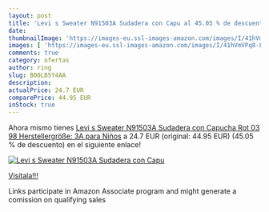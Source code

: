 ```yaml
---
layout: post
title: 'Levi s Sweater N91503A Sudadera con Capu al 45.05 % de descuento'
date: 
thumbnailImage: 'https://images-eu.ssl-images-amazon.com/images/I/41hVmVPq8-L._SL200_.jpg'
images: [ 'https://images-eu.ssl-images-amazon.com/images/I/41hVmVPq8-L._SL200_.jpg' ]
comments: true
category: ofertas
author: ring
slug: B00LB5Y4AA
description:
actualPrice: 24.7 EUR
comparePrice: 44.95 EUR
inStock: true
---
```


Ahora mismo tienes [Levi s Sweater N91503A Sudadera con Capucha  Rot 03  98  Herstellergröße: 3A  para Niños](https://www.amazon.es/dp/B00LB5Y4AA/?tag=tolees-21) a 24.7 EUR (original: 44.95 EUR) (45.05 %  de descuento) en el siguiente enlace!

[![Levi s Sweater N91503A Sudadera con Capu](https://images-eu.ssl-images-amazon.com/images/I/41hVmVPq8-L._SL200_.jpg)](https://www.amazon.es/dp/B00LB5Y4AA/?tag=tolees-21)

[Visítala!!!](https://www.amazon.es/dp/B00LB5Y4AA/?tag=tolees-21)

Links participate in Amazon Associate program and might generate a comission on qualifying sales
